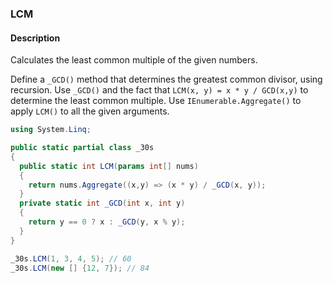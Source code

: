### LCM

#### Description
Calculates the least common multiple of the given numbers.

Define a `_GCD()` method that determines the greatest common divisor, using recursion.
Use `_GCD()` and the fact that `LCM(x, y) = x * y / GCD(x,y)` to determine the least common multiple.
Use `IEnumerable.Aggregate()` to apply `LCM()` to all the given arguments.

```csharp
using System.Linq;

public static partial class _30s 
{
  public static int LCM(params int[] nums)
  {
    return nums.Aggregate((x,y) => (x * y) / _GCD(x, y));
  }
  private static int _GCD(int x, int y)
  {
    return y == 0 ? x : _GCD(y, x % y);
  }
}
```

```csharp
_30s.LCM(1, 3, 4, 5); // 60
_30s.LCM(new [] {12, 7}); // 84
```
